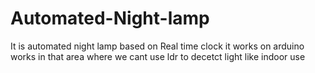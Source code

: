 
# Automated-Night-lamp
It is automated night lamp based on Real time clock
it works on arduino works in that area where we cant use ldr to decetct
light like indoor use

